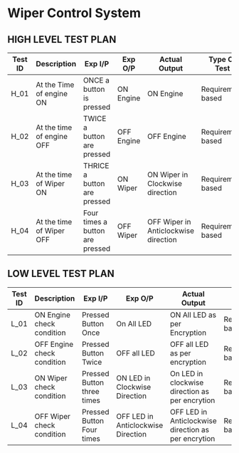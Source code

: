 
# Wiper Control System

##  HIGH LEVEL TEST PLAN
| **Test ID** | **Description**                                              | **Exp I/P** | **Exp O/P** | **Actual Output** |**Type Of Test**  |    
|-------------|--------------------------------------------------------------|------------|-------------|----------------|------------------|
|  H_01       | At the Time of engine ON  |  ONCE a button is pressed | ON Engine |ON Engine|Requirement based |
|  H_02       |At the time of engine OFF|  TWICE a button are pressed | OFF Engine |OFF Engine|Requirement based |
|  H_03       |At the time of Wiper ON|  THRICE a button are pressed | ON Wiper |ON Wiper in Clockwise direction |Requirement based |
|  H_04       |At the time of Wiper OFF|  Four times a button are pressed | OFF Wiper |OFF Wiper in Anticlockwise direction |Requirement based |


##  LOW LEVEL TEST PLAN

| **Test ID** | **Description**       | **Exp I/P** | **Exp O/P** | **Actual Output** |**Type Of Test**  |   
|-------------|--------------------------------------------------------------|------------|-------------|----------------|------------------|
|  L_01       | ON Engine check condition| Pressed Button Once | On All LED|ON All LED as per Encryption|Requirement based |
|  L_02       | OFF Engine check condition | Pressed Button Twice | OFF all LED|OFF all LED as per encryption|Requirement based |
|  L_03       | ON Wiper check condition | Pressed Button three times |ON LED in Clockwise Direction| On LED in clockwise direction as per encrytion |Requirement based    |
|  L_04       | OFF Wiper check condition | Pressed Button Four times |OFF LED in Anticlockwise Direction| OFF LED in Anticlockwise direction as per encrytion |Requirement based    |

